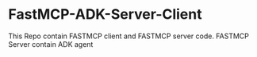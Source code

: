 # FastMCP-ADK-Server-Client
This Repo contain FASTMCP client and FASTMCP  server code. FASTMCP  Server contain ADK agent
